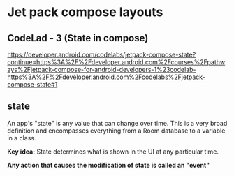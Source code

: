# Jet pack compose layouts
## CodeLad - 3 (State in compose)
https://developer.android.com/codelabs/jetpack-compose-state?continue=https%3A%2F%2Fdeveloper.android.com%2Fcourses%2Fpathways%2Fjetpack-compose-for-android-developers-1%23codelab-https%3A%2F%2Fdeveloper.android.com%2Fcodelabs%2Fjetpack-compose-state#1

## state 
An app's "state" is any value that can change over time. This is a very broad definition and encompasses everything from a Room database to a variable in a class.

**Key idea:** State determines what is shown in the UI at any particular time.

**Any action that causes the modification of state is called an "event"**